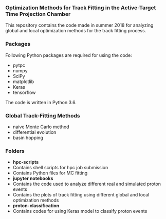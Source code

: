 ### Optimization Methods for Track Fitting in the Active-Target Time Projection Chamber

This repository contains the code made in summer 2018 for analyzing global and local optimization methods for the track fitting process. 

### Packages

Following Python packages are required for using the code:
- pytpc
- numpy
- SciPy
- matplotlib
- Keras
- tensorflow

The code is written in Python 3.6.

### Global Track-Fitting Methods
- naive Monte Carlo method
- differential evolution
- basin hopping

### Folders
- **hpc-scripts**
 - Contains shell scripts for hpc job submission 
 - Contains Python files for MC fitting 
- **jupyter notebooks**
 - Contains the code used to analyze different real and simulated proton events
 - Contains the plots of track fitting using different global and local optimization methods
- **proton-classification**
 - Contains codes for using Keras model to classify proton events

